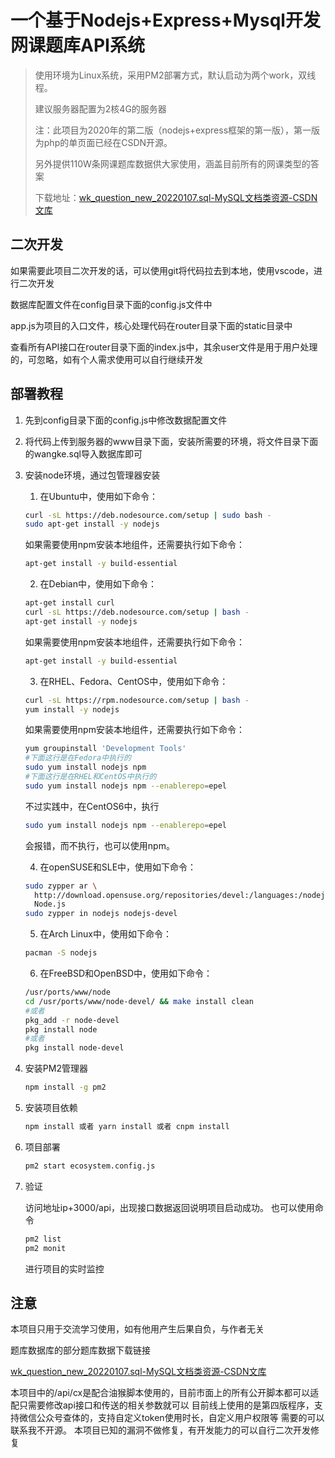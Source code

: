 #  一个基于Nodejs+Express+Mysql开发网课题库API系统

> 使用环境为Linux系统，采用PM2部署方式，默认启动为两个work，双线程。
>
> 建议服务器配置为2核4G的服务器
>
> 注：此项目为2020年的第二版（nodejs+express框架的第一版），第一版为php的单页面已经在CSDN开源。
>
> 另外提供110W条网课题库数据供大家使用，涵盖目前所有的网课类型的答案
>
> 下载地址：[wk_question_new_20220107.sql-MySQL文档类资源-CSDN文库](https://download.csdn.net/download/weixin_43726881/75072223?spm=1001.2014.3001.5503)

## 二次开发

如果需要此项目二次开发的话，可以使用git将代码拉去到本地，使用vscode，进行二次开发

数据库配置文件在config目录下面的config.js文件中

app.js为项目的入口文件，核心处理代码在router目录下面的static目录中

查看所有API接口在router目录下面的index.js中，其余user文件是用于用户处理的，可忽略，如有个人需求使用可以自行继续开发

## 部署教程

1. 先到config目录下面的config.js中修改数据配置文件

2. 将代码上传到服务器的www目录下面，安装所需要的环境，将文件目录下面的wangke.sql导入数据库即可

3. 安装node环境，通过包管理器安装

   1. 在Ubuntu中，使用如下命令：

   ```bash
   curl -sL https://deb.nodesource.com/setup | sudo bash -
   sudo apt-get install -y nodejs
   ```

   如果需要使用npm安装本地组件，还需要执行如下命令：

   ```bash
   apt-get install -y build-essential
   ```

   2. 在Debian中，使用如下命令：

   ```bash
   apt-get install curl
   curl -sL https://deb.nodesource.com/setup | bash -
   apt-get install -y nodejs
   ```

   如果需要使用npm安装本地组件，还需要执行如下命令：

   ```bash
   apt-get install -y build-essential
   ```

   3. 在RHEL、Fedora、CentOS中，使用如下命令：

   ```bash
   curl -sL https://rpm.nodesource.com/setup | bash -
   yum install -y nodejs
   ```

   如果需要使用npm安装本地组件，还需要执行如下命令：

   ```bash
   yum groupinstall 'Development Tools'
   #下面这行是在Fedora中执行的
   sudo yum install nodejs npm
   #下面这行是在RHEL和CentOS中执行的
   sudo yum install nodejs npm --enablerepo=epel
   ```

   不过实践中，在CentOS6中，执行 

   ```bash
   sudo yum install nodejs npm --enablerepo=epel
   ```

   会报错，而不执行，也可以使用npm。

   4. 在openSUSE和SLE中，使用如下命令：

   ```bash
   sudo zypper ar \
     http://download.opensuse.org/repositories/devel:/languages:/nodejs/openSUSE_13.1/ \
     Node.js
   sudo zypper in nodejs nodejs-devel
   ```

   5. 在Arch Linux中，使用如下命令：

   ```bash
   pacman -S nodejs
   ```

   6. 在FreeBSD和OpenBSD中，使用如下命令：

   ```bash
   /usr/ports/www/node
   cd /usr/ports/www/node-devel/ && make install clean
   #或者
   pkg_add -r node-devel
   pkg install node
   #或者
   pkg install node-devel
   ```

4. 安装PM2管理器

   ```bash
   npm install -g pm2
   ```

5. 安装项目依赖

   ```bash
   npm install 或者 yarn install 或者 cnpm install
   ```

6. 项目部署

   ```bash
   pm2 start ecosystem.config.js
   ```

7. 验证

   访问地址ip+3000/api，出现接口数据返回说明项目启动成功。
   也可以使用命令

   ```bash
   pm2 list
   pm2 monit
   ```

   进行项目的实时监控

## 注意

本项目只用于交流学习使用，如有他用产生后果自负，与作者无关

题库数据库的部分题库数据下载链接

[wk_question_new_20220107.sql-MySQL文档类资源-CSDN文库](https://download.csdn.net/download/weixin_43726881/75072223?spm=1001.2014.3001.5503)

本项目中的/api/cx是配合油猴脚本使用的，目前市面上的所有公开脚本都可以适配只需要修改api接口和传送的相关参数就可以
目前线上使用的是第四版程序，支持微信公众号查体的，支持自定义token使用时长，自定义用户权限等
需要的可以联系我不开源。
本项目已知的漏洞不做修复，有开发能力的可以自行二次开发修复
